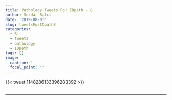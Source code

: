 ```yaml
---
title: Pathology Tweets For IDpath - 8
author: Serdar Balci
date: '2019-08-03'
slug: tweetsForIDpath8
categories:
  - R
  - tweets
  - pathology
  - IDpath
tags: []
image:
  caption: ''
  focal_point: ''
---
```



{{< tweet 1148286133396283392 >}}
<br>
<br>
<hr>
